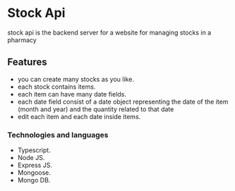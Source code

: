 # Stock Api

stock api is the backend server for a website for managing stocks in a pharmacy

## Features

- you can create many stocks as you like.
- each stock contains items.
- each item can have many date fields.
- each date field consist of a date object representing the date of the item (month and year) and the quantity related to that date
- edit each item and each date inside items.

### Technologies and languages

- Typescript.
- Node JS.
- Express JS.
- Mongoose.
- Mongo DB.
